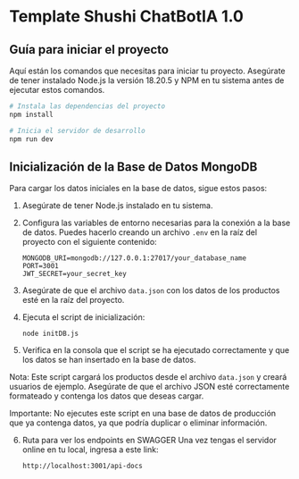 # Template Shushi ChatBotIA 1.0


## Guía para iniciar el proyecto

Aquí están los comandos que necesitas para iniciar tu proyecto. Asegúrate de tener instalado Node.js la versión 18.20.5 y NPM en tu sistema antes de ejecutar estos comandos.

```bash
# Instala las dependencias del proyecto
npm install

# Inicia el servidor de desarrollo
npm run dev
```

## Inicialización de la Base de Datos MongoDB

Para cargar los datos iniciales en la base de datos, sigue estos pasos:

1. Asegúrate de tener Node.js instalado en tu sistema.

2. Configura las variables de entorno necesarias para la conexión a la base de datos. Puedes hacerlo creando un archivo `.env` en la raíz del proyecto con el siguiente contenido:

   ```
   MONGODB_URI=mongodb://127.0.0.1:27017/your_database_name
   PORT=3001
   JWT_SECRET=your_secret_key
   ```

3. Asegúrate de que el archivo `data.json` con los datos de los productos esté en la raíz del proyecto.


4. Ejecuta el script de inicialización:
    
   ```
   node initDB.js
   ```
5. Verifica en la consola que el script se ha ejecutado correctamente y que los datos se han insertado en la base de datos.

Nota: Este script cargará los productos desde el archivo `data.json` y creará usuarios de ejemplo. Asegúrate de que el archivo JSON esté correctamente formateado y contenga los datos que deseas cargar.

Importante: No ejecutes este script en una base de datos de producción que ya contenga datos, ya que podría duplicar o eliminar información.

6. Ruta para ver los endpoints en SWAGGER
   Una vez tengas el servidor online en tu local, ingresa a este link:

   ```
   http://localhost:3001/api-docs
   ```
